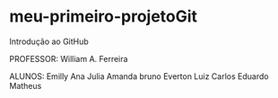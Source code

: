 # meu-primeiro-projetoGit
Introdução ao GitHub

PROFESSOR: 
    William A. Ferreira

ALUNOS:
    Emilly
    Ana Julia
    Amanda
    bruno
    Everton
    Luiz
    Carlos Eduardo
    Matheus